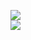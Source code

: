 [![](https://img.shields.io/badge/Made%20With-Github%20Spray-lightgrey.svg?style=for-the-badge&logo=github)](https://github.com/Annihil/github-spray#594)  
[![](https://i.imgur.com/2DrTn0Z.gif)](https://github.com/Annihil/github-spray)